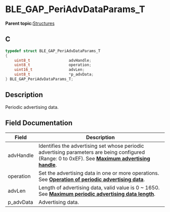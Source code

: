 # BLE\_GAP\_PeriAdvDataParams\_T

**Parent topic:**[Structures](GUID-230368B0-FB2A-4967-A471-691387B35A9E.md)

## C

```c
typedef struct BLE_GAP_PeriAdvDataParams_T
{
    uint8_t                 advHandle;
    uint8_t                 operation;
    uint16_t                advLen;
    uint8_t                 *p_advData;
} BLE_GAP_PeriAdvDataParams_T;
```

## Description

Periodic advertising data.

## Field Documentation

|Field|Description|
|-----|-----------|
|advHandle|Identifies the advertising set whose periodic advertising parameters are being configured \(Range: 0 to 0xEF\). See **[Maximum advertising handle](GUID-1E8B41D5-7783-46F2-AD0F-B5013B9B85E3.md)**.|
|operation|Set the advertising data in one or more operations. See **[Operation of periodic advertising data](GUID-D12D098A-019B-4831-921F-871C6757A8F2.md)**.|
|advLen|Length of advertising data, valid value is 0 ~ 1650. See **[Maximum periodic advertising data length](GUID-CA33BD54-6372-40CE-9045-03F6CBD8B9BE.md)**.|
|p\_advData|Advertising data.|

